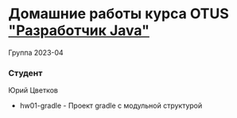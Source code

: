 # Домашние работы курса OTUS ["Разработчик Java"](https://otus.ru/lessons/java-professional/?utm_source=github&utm_medium=free&utm_campaign=otus)


Группа 2023-04

### Студент
Юрий Цветков<br>
* hw01-gradle - Проект gradle с модульной структурой
